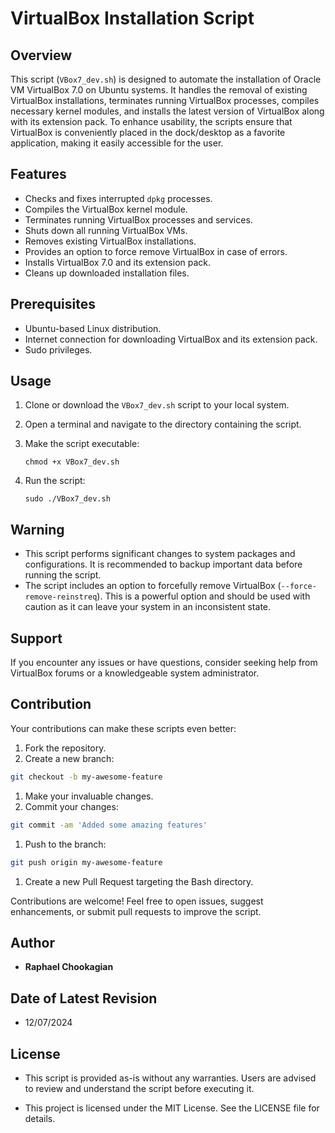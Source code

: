 # VirtualBox Installation Script

## Overview

This script (`VBox7_dev.sh`) is designed to automate the installation of Oracle VM VirtualBox 7.0 on Ubuntu systems. It handles the removal of existing VirtualBox installations, terminates running VirtualBox processes, compiles necessary kernel modules, and installs the latest version of VirtualBox along with its extension pack.
To enhance usability, the scripts ensure that VirtualBox is conveniently placed in the dock/desktop as a favorite application, making it easily accessible for the user.

## Features

- Checks and fixes interrupted `dpkg` processes.
- Compiles the VirtualBox kernel module.
- Terminates running VirtualBox processes and services.
- Shuts down all running VirtualBox VMs.
- Removes existing VirtualBox installations.
- Provides an option to force remove VirtualBox in case of errors.
- Installs VirtualBox 7.0 and its extension pack.
- Cleans up downloaded installation files.

## Prerequisites

- Ubuntu-based Linux distribution.
- Internet connection for downloading VirtualBox and its extension pack.
- Sudo privileges.

## Usage

1. Clone or download the `VBox7_dev.sh` script to your local system.
2. Open a terminal and navigate to the directory containing the script.
3. Make the script executable:

   ```
   chmod +x VBox7_dev.sh
   ```

4. Run the script:

   ```
   sudo ./VBox7_dev.sh
   ```

## Warning

- This script performs significant changes to system packages and configurations. It is recommended to backup important data before running the script.
- The script includes an option to forcefully remove VirtualBox (`--force-remove-reinstreq`). This is a powerful option and should be used with caution as it can leave your system in an inconsistent state.

## Support

If you encounter any issues or have questions, consider seeking help from VirtualBox forums or a knowledgeable system administrator.

## **Contribution**

Your contributions can make these scripts even better:

1. Fork the repository.
1. Create a new branch:

  ```bash
  git checkout -b my-awesome-feature
  ```

1. Make your invaluable changes.
1. Commit your changes:

  ```bash
  git commit -am 'Added some amazing features'
  ```

1. Push to the branch:

  ```bash
  git push origin my-awesome-feature
  ```

1. Create a new Pull Request targeting the Bash directory.

Contributions are welcome! Feel free to open issues, suggest enhancements, or submit pull requests to improve the script.

## **Author**

- **Raphael Chookagian**

## **Date of Latest Revision**

- 12/07/2024

## **License**

- This script is provided as-is without any warranties. Users are advised to review and understand the script before executing it.

- This project is licensed under the MIT License. See the LICENSE file for details.
